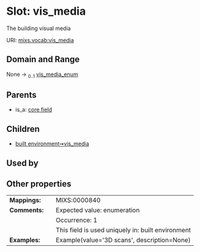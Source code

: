 
# Slot: vis_media


The building visual media

URI: [mixs.vocab:vis_media](https://w3id.org/mixs/vocab/vis_media)


## Domain and Range

None &#8594;  <sub>0..1</sub> [vis_media_enum](vis_media_enum.md)

## Parents

 *  is_a: [core field](core_field.md)

## Children

 *  [built environment➞vis_media](built_environment_vis_media.md)

## Used by


## Other properties

|  |  |  |
| --- | --- | --- |
| **Mappings:** | | MIXS:0000840 |
| **Comments:** | | Expected value: enumeration |
|  | | Occurrence: 1 |
|  | | This field is used uniquely in: built environment |
| **Examples:** | | Example(value='3D scans', description=None) |

